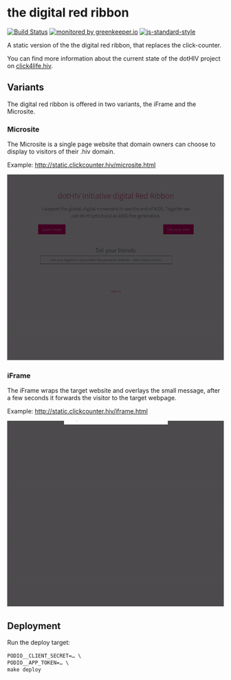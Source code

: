 # the digital red ribbon

[![Build Status](https://travis-ci.org/dothiv/ribbon.svg)](https://travis-ci.org/dothiv/ribbon)
[![monitored by greenkeeper.io](https://img.shields.io/badge/greenkeeper.io-monitored-brightgreen.svg)](http://greenkeeper.io/) 
[![js-standard-style](https://img.shields.io/badge/code%20style-standard-brightgreen.svg)](http://standardjs.com/)

A static version of the the digital red ribbon, that replaces the click-counter.

You can find more information about the current state of the dotHIV project on [click4life.hiv](https://click4life.hiv/).

## Variants

The digital red ribbon is offered in two variants, the iFrame and the Microsite.

### Microsite

The Microsite is a single page website that domain owners can choose to display to visitors of their .hiv domain.

Example: http://static.clickcounter.hiv/microsite.html

![iFrame](./doc/microsite.gif)

### iFrame 

The iFrame wraps the target website and overlays the small message, after a few seconds it forwards the visitor to the target webpage.

Example: http://static.clickcounter.hiv/iframe.html

![iFrame](./doc/iframe.gif)

## Deployment

Run the deploy target:

    PODIO__CLIENT_SECRET=… \
    PODIO__APP_TOKEN=… \
    make deploy
